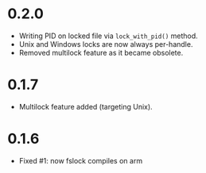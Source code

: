 # 0.2.0
* Writing PID on locked file via `lock_with_pid()` method.
* Unix and Windows locks are now always per-handle.
* Removed multilock feature as it became obsolete.

# 0.1.7
* Multilock feature added (targeting Unix).

# 0.1.6
* Fixed #1: now fslock compiles on arm

